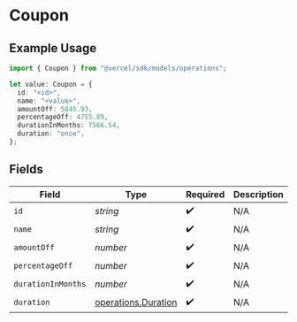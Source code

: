 # Coupon

## Example Usage

```typescript
import { Coupon } from "@vercel/sdk/models/operations";

let value: Coupon = {
  id: "<id>",
  name: "<value>",
  amountOff: 5845.93,
  percentageOff: 4755.89,
  durationInMonths: 7566.54,
  duration: "once",
};
```

## Fields

| Field                                                      | Type                                                       | Required                                                   | Description                                                |
| ---------------------------------------------------------- | ---------------------------------------------------------- | ---------------------------------------------------------- | ---------------------------------------------------------- |
| `id`                                                       | *string*                                                   | :heavy_check_mark:                                         | N/A                                                        |
| `name`                                                     | *string*                                                   | :heavy_check_mark:                                         | N/A                                                        |
| `amountOff`                                                | *number*                                                   | :heavy_check_mark:                                         | N/A                                                        |
| `percentageOff`                                            | *number*                                                   | :heavy_check_mark:                                         | N/A                                                        |
| `durationInMonths`                                         | *number*                                                   | :heavy_check_mark:                                         | N/A                                                        |
| `duration`                                                 | [operations.Duration](../../models/operations/duration.md) | :heavy_check_mark:                                         | N/A                                                        |